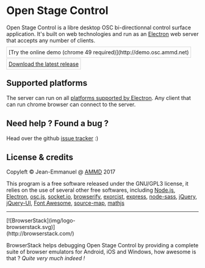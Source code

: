 # Open Stage Control

Open Stage Control is a libre desktop OSC bi-directionnal control surface application. It's built on web technologies and run as an [Electron](http://electron.atom.io/) web server that accepts any number of clients.

<span style="border:1px solid lightgrey;padding:5px">
[Try the online demo (chrome 49 required)](http://demo.osc.ammd.net)
</span>

<span style="border:1px solid lightgrey;padding:5px">[Download the latest release](https://github.com/jean-emmanuel/open-stage-control/releases)
</span>

## Supported platforms

The server can run on all [platforms supported by Electron](https://github.com/electron/electron/blob/master/docs/tutorial/supported-platforms.md). Any client that can run chrome browser can connect to the server.

## Need help ? Found a bug ?

Head over the github [issue tracker](https://github.com/jean-emmanuel/open-stage-control/issues) :)

## License & credits

Copyleft © Jean-Emmanuel @ [AMMD](http://ammd.net) 2017

This program is a free software released under the GNU/GPL3 license, it relies on the use of several other free softwares, including [Node.js](https://nodejs.org/), [Electron](http://electron.atom.io/), [osc.js](https://github.com/colinbdclark/osc.js), [socket.io](http://socket.io), [browserify](http://browserify.org), [exorcist](https://github.com/thlorenz/exorcist), [express](http://expressjs.com), [node-sass](https://github.com/sass/node-sass), [jQuery](http://jquery.com/), [jQuery-UI](http://jqueryui.com/), [Font Awesome](http://fontawesome.io/), [source-map](https://github.com/mozilla/source-map), [mathjs](http://mathjs.org/)

----

 <div style="width:300px">
[![BrowserStack](img/logo-browserstack.svg)](http://browserstack.com/)
</div>

BrowserStack helps debugging Open Stage Control by providing a complete suite of browser emulators for Android, iOS and Windows, how awesome is that ? *Quite very much indeed !*
